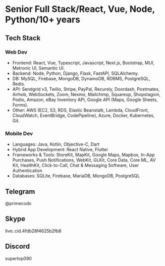 # Senior Full Stack/React, Vue, Node, Python/10+ years
## Tech Stack

### Web Dev
- Frontend: 
React, Vue, Typescript, Javascript, Next.js, Bootstrap, MUI, Metronic UI, Semantic UI.
- Backend: 
Node, Python, Django, Flask, FastAPI, SQLAlchemy.
- DB: 
MySQL, Firebase, MongoDB, DynamoDB, RDBMS, PostgreSQL, Redis.
- API: 
Sendgrid v3, Twilio, Stripe, PayPal, Recurely, Doordash, Postmates, Airhob, WebSockets, Zoom, Nexmo, Mailchimp, Squareup, Shopstagion, Podio, Amazon, eBay Inventory API, Google API (Maps, Google Sheets, Forms).
- Other: 
AWS (EC2, S3, RDS, Elastic Beanstalk, Lambda, CloudFront, CloudWatch, EventBridge, CodePipeline), Azure, Docker, Kubernetes, Git.

### Mobile Dev
- Languages: Java, Kotlin, Objective-C, Dart
- Hybrid App Development: React Native, Flutter
- Frameworks & Tools: StoreKit, MapKit, Google Maps, Mapbox, In-App Purchases, Push Notifications, WebKit, GLKit, Core Data, Core ML, AV Kit, HealthKit, Click-to-Call, Chat & Messaging Software, User Authentication
- Databases: SQLite, Firebase, MariaDB, MongoDB, PostgreSQL
  
## Telegram
@primecodo

## Skype
live:.cid.4fdb28f4625b2fb8

## Discord
supertop090
